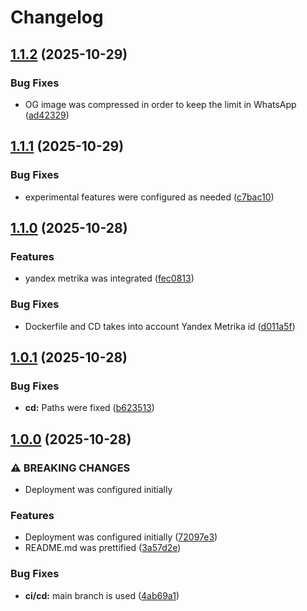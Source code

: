 # Changelog

## [1.1.2](https://github.com/websavva/portfolio/compare/v1.1.1...v1.1.2) (2025-10-29)


### Bug Fixes

* OG image was compressed in order to keep the limit in WhatsApp ([ad42329](https://github.com/websavva/portfolio/commit/ad42329b7ea2db87f9cd59dde9bf1fe35e6362d1))

## [1.1.1](https://github.com/websavva/portfolio/compare/v1.1.0...v1.1.1) (2025-10-29)


### Bug Fixes

* experimental features were configured as needed ([c7bac10](https://github.com/websavva/portfolio/commit/c7bac105080c43c7ac5880a2aab882d1c9dd7612))

## [1.1.0](https://github.com/websavva/portfolio/compare/v1.0.1...v1.1.0) (2025-10-28)


### Features

* yandex metrika was integrated ([fec0813](https://github.com/websavva/portfolio/commit/fec0813f7e5f229002433d19726510c8e69870c7))


### Bug Fixes

* Dockerfile and CD takes into account Yandex Metrika id ([d011a5f](https://github.com/websavva/portfolio/commit/d011a5f12c571742a1d8dd9816ed4b400cfb1d65))

## [1.0.1](https://github.com/websavva/portfolio/compare/v1.0.0...v1.0.1) (2025-10-28)


### Bug Fixes

* **cd:** Paths were fixed ([b623513](https://github.com/websavva/portfolio/commit/b6235130a586c7d3f9b5ddb4d7c651465f0759d9))

## [1.0.0](https://github.com/websavva/portfolio/compare/v0.0.1...v1.0.0) (2025-10-28)


### ⚠ BREAKING CHANGES

* Deployment was configured initially

### Features

* Deployment was configured initially ([72097e3](https://github.com/websavva/portfolio/commit/72097e33ee4cf591d634b31dde4539071ced7b23))
* README.md was prettified ([3a57d2e](https://github.com/websavva/portfolio/commit/3a57d2ee50563071adc2b47cf12ad0bf4fc1716c))


### Bug Fixes

* **ci/cd:** main branch is used ([4ab69a1](https://github.com/websavva/portfolio/commit/4ab69a18a3d352a1ca66b368d6b3821468952fdb))
